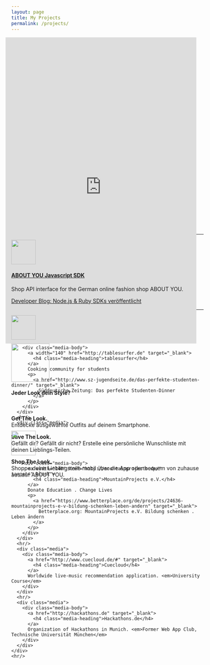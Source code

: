 ```yaml
---
layout: page
title: My Projects
permalink: /projects/
---    
```


<div class="main">
  <section id="pm_projects" class="row">
    <div class="pm_list">
      <div class="media">
        <div class="media-body" style="height:500px;">
          <div class="hidden-xs col-sm-6 ">
          <iframe src="http://about-looks.herokuapp.com/app" scrolling="no" style="border-style: none;width: 500px; height: 800px;margin-left:-15px;"></iframe>
          </div>
          <div class="pm_description col-xs-12 col-sm-offset-6 col-sm-6">
          <img width="100" src="https://lh4.ggpht.com/puK_Vjm0AUXGDdjEri4uxENYUyROW0B9tt36-_Oqk_k9P0xlI2_8EHvJjjrhQU7-cQ=w300-rw"/>
          <h4>Jeder Look dein Style?</h4>
          <br/>
          <p>
            <b>Get The Look.</b><br/>
            Entdecke ausgewählte Outfits auf deinem Smartphone.
          </p>
          <p>
            <b>Save The Look.</b><br/>
            Gefällt dir? Gefällt dir nicht? Erstelle eine persönliche Wunschliste mit deinen Lieblings-Teilen.
          </p>
          <p>
            <b>Shop The Look.</b><br/>
            Shoppe deine Lieblingsteile mobil über die App oder bequem von zuhause aus auf ABOUT YOU.
          </p>
          </div>
        </div>
      </div>
      <hr/>
      <div class="media">
      <div class="media-left"> <a href="http://www.aboutyou.de/" target="_blank"> <img class="media-object" src="http://corporate.aboutyou.de/wp-content/uploads/2015/09/aboutyou_logo.jpg" style="width: 64px; height: 64px;"> </a> </div>
        <div class="media-body">
          <a width="140" href="https://github.com/aboutyou/aboutyou-nodejs-sdk" target="_blank">
            <h4 class="media-heading">ABOUT YOU Javascript SDK</h4>
          </a> 
          Shop API interface for the German online fashion shop ABOUT YOU.
          <p>
          <a href="https://developer.aboutyou.de/blog/2014/12/node-js-ruby-sdks-veroeffentlicht/" target="_blank">
            Developer Blog: Node.js & Ruby SDKs veröffentlicht
          </a>
          </p>
        </div>
      </div>
      <hr/>
      <div class="media">

 <div class="media-left"><img class="media-object" src="http://33.media.tumblr.com/avatar_a108ff645075_128.png" style="width: 64px; height: 64px;"> </a> </div>



        <div class="media-body">
          <a width="140" href="http://tablesurfer.de" target="_blank">
            <h4 class="media-heading">tablesurfer</h4>
          </a>
          Cooking community for students
          <p>
            <a href="http://www.sz-jugendseite.de/das-perfekte-studenten-dinner/" target="_blank">
              Süddeutsche Zeitung: Das perfekte Studenten-Dinner
            </a>
          </p>
        </div>
      </div>
      <hr/>
      <div class="media">
 <div class="media-left"><img class="media-object" src="http://www.atemmassage.de/wordpress/wp-content/uploads/Logo_MP_RZ.jpg" style="width: 64px; height: 64px;"> </a> </div>


        <div class="media-body">
          <a width="140" href="http://mountainprojects.de/" target="_blank">
            <h4 class="media-heading">MountainProjects e.V.</h4>
          </a>
          Donate Education . Change Lives
          <p>
            <a href="https://www.betterplace.org/de/projects/24636-mountainprojects-e-v-bildung-schenken-leben-andern" target="_blank">
              Betterplace.org: MountainProjects e.V. Bildung schenken . Leben ändern
            </a>
          </p>
        </div>
      </div>
      <hr/>
      <div class="media">
        <div class="media-body">
          <a href="http://www.cuecloud.de/#" target="_blank">
            <h4 class="media-heading">Cuecloud</h4>
          </a>
          Worldwide live-music recommendation application. <em>University Course</em>
        </div>
      </div>
      <hr/>
      <div class="media">
        <div class="media-body">
          <a href="http://hackathons.de" target="_blank">
            <h4 class="media-heading">Hackathons.de</h4>
          </a>
          Organization of Hackathons in Munich. <em>Former Web App Club, Technische Universität München</em>
        </div>
      </div>
    </div>
    <hr/>
  </section>
</div>